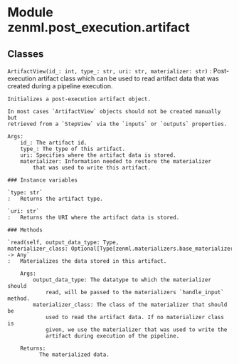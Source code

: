Module zenml.post_execution.artifact
====================================

Classes
-------

`ArtifactView(id_: int, type_: str, uri: str, materializer: str)`
:   Post-execution artifact class which can be used to read
    artifact data that was created during a pipeline execution.
    
    Initializes a post-execution artifact object.
    
    In most cases `ArtifactView` objects should not be created manually but
    retrieved from a `StepView` via the `inputs` or `outputs` properties.
    
    Args:
        id_: The artifact id.
        type_: The type of this artifact.
        uri: Specifies where the artifact data is stored.
        materializer: Information needed to restore the materializer
            that was used to write this artifact.

    ### Instance variables

    `type: str`
    :   Returns the artifact type.

    `uri: str`
    :   Returns the URI where the artifact data is stored.

    ### Methods

    `read(self, output_data_type: Type, materializer_class: Optional[Type[zenml.materializers.base_materializer.BaseMaterializer]] = None) ‑> Any`
    :   Materializes the data stored in this artifact.
        
        Args:
            output_data_type: The datatype to which the materializer should
                read, will be passed to the materializers `handle_input` method.
            materializer_class: The class of the materializer that should be
                used to read the artifact data. If no materializer class is
                given, we use the materializer that was used to write the
                artifact during execution of the pipeline.
        
        Returns:
              The materialized data.